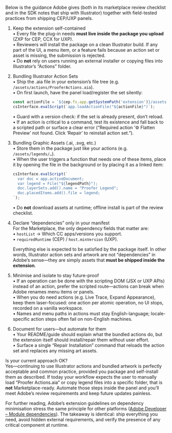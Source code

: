 Below is the guidance Adobe gives (both in its marketplace review checklist and in the SDK notes that ship with Illustrator) together with field-tested practices from shipping CEP/UXP panels.

1. Keep the extension self-contained  
   • Every file the plug-in needs **must live inside the package you upload** (ZXP for CEP, CCX for UXP).  
   • Reviewers will install the package on a clean Illustrator build. If any part of the UI, a menu item, or a feature fails because an action set or asset is missing, the submission is rejected.  
   • Do **not** rely on users running an external installer or copying files into Illustrator’s “Actions” folder.  

2. Bundling Illustrator Action Sets  
   • Ship the .aia file in your extension’s file tree (e.g. `/assets/actions/ProoferActions.aia`).  
   • On first launch, have the panel load/register the set silently:  

     ```javascript
     const actionFile = `${cep.fs.app.getSystemPath('extension')}/assets/actions/ProoferActions.aia`;
     csInterface.evalScript(`app.loadActionFile("${actionFile}")`);
     ```  

   • Guard with a version check: if the set is already present, don’t reload.  
   • If an action is critical to a command, test its existence and fall back to a scripted path or surface a clear error (“Required action ‘⚙ Flatten Preview’ not found. Click ‘Repair’ to reinstall action set.”).

3. Bundling Graphic Assets (.ai, .svg, etc.)  
   • Store them in the package just like your actions (e.g. `/assets/legends/…`).  
   • When the user triggers a function that needs one of these items, place it by opening the file in the background or by placing it as a linked item:  

     ```javascript
     csInterface.evalScript(`
       var doc = app.activeDocument;
       var legend = File("${legendPath}");
       doc.layerSets.add().name = "Proofer Legend";
       doc.placedItems.add().file = legend;
     `);
     ```  

   • Do **not** download assets at runtime; offline install is part of the review checklist.

4. Declare “dependencies” only in your manifest  
   For the Marketplace, the only dependency fields that matter are:  
   • `hostList` → Which CC apps/versions you support.  
   • `requiredRuntime` (CEP) / `host.minVersion` (UXP).  

   Everything else is expected to be satisfied by the package itself. In other words, Illustrator action sets and artwork are not “dependencies” in Adobe’s sense—they are simply assets that **must be shipped inside the extension**.

5. Minimise and isolate to stay future-proof  
   • If an operation can be done with the scripting DOM (JSX or UXP APIs) instead of an action, prefer the scripted route—actions can break when Adobe renames menu items or panels.  
   • When you do need actions (e.g. Live Trace, Expand Appearance), keep them laser-focused: one action per atomic operation, no UI stops, recorded on a vanilla workspace.  
   • Names and menu paths in actions must stay English-language; locale-specific action steps often fail on non-English machines.

6. Document for users—but automate for them  
   • Your README/guide should explain what the bundled actions do, but the extension itself should install/repair them without user effort.  
   • Surface a single “Repair Installation” command that reloads the action set and replaces any missing art assets.

Is your current approach OK?  
Yes—continuing to use Illustrator actions and bundled artwork is perfectly acceptable and common practice, provided you package and self-install them as described. If today your workflow expects the user to manually load “Proofer Actions.aia” or copy legend files into a specific folder, that is **not** Marketplace-ready. Automate those steps inside the panel and you’ll meet Adobe’s review requirements and keep future updates painless.

For further reading, Adobe’s extension guidelines on dependency minimisation stress the same principle for other platforms ([Adobe Developer – Module dependencies](https://developer.adobe.com/commerce/php/architecture/modules/dependencies/)). The takeaway is identical: ship everything you need, avoid hidden external requirements, and verify the presence of any critical component at runtime.